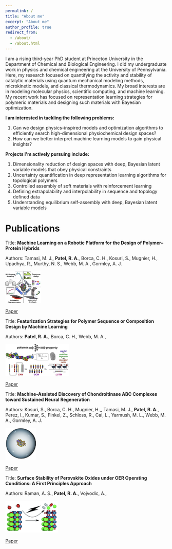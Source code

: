 ```yaml
---
permalink: /
title: "About me"
excerpt: "About me"
author_profile: true
redirect_from: 
  - /about/
  - /about.html
---
```

I am a rising third-year PhD student at Princeton University in the Department of Chemical and Biological Engineering. I did my undergraduate work in physics and chemical engineering at the University of Pennsylvania. Here, my research focused on quantifying the activity and stability of catalytic materials using quantum mechanical modeling methods, microkinetic models, and classical thermodynamics. My broad interests are in modeling molecular physics, scientific computing, and machine learning. My recent work has focused on representation learning strategies for polymeric materials and designing such materials with Bayesian optimization. 

**I am interested in tackling the following problems:**

1. Can we design physics-inspired models and optimization algorithms to efficiently search high-dimensional physiochemical design spaces?
2. How can we better interpret machine learning models to gain physical insights? 

**Projects I'm actively pursuing include:**

1. Dimensionality reduction of design spaces with deep, Bayesian latent variable models that obey physical constraints
2. Uncertainty quantification in deep representation learning algorithms for topological polymers
3. Controlled assembly of soft materials with reinforcement learning
4. Defining extrapolability and interpolability in sequence and topology defined data
5. Understanding equilibrium self-assembly with deep, Bayesian latent variable models 

Publications
======

Title: **Machine Learning on a Robotic Platform for the Design of Polymer–Protein Hybrids**

Authors: Tamasi, M. J., **Patel, R. A.**, Borca, C. H., Kosuri, S., Mugnier, H., Upadhya, R., Murthy, N. S., Webb, M. A., Gormley, A. J.

<img src="/images/3_enzyme.png" height="100">

[Paper](https://onlinelibrary.wiley.com/doi/10.1002/adma.202201809?af=R)


Title: **Featurization Strategies for Polymer Sequence or Composition Design by Machine Learning**

Authors: **Patel, R. A.**, Borca, C. H., Webb, M. A., 

<img src="/images/Featurization.png" height="100">

[Paper](https://pubs.rsc.org/en/content/articlelanding/2022/me/d1me00160d)

Title: **Machine‐Assisted Discovery of Chondroitinase ABC Complexes toward Sustained Neural Regeneration**

Authors: Kosuri, S., Borca, C. H., Mugnier, H.,, Tamasi, M. J., **Patel, R. A.**, Perez, I., Kumar, S., Finkel, Z., Schloss, R., Cai, L., Yarmush, M. L., Webb, M. A., Gormley, A. J.

<img src="/images/chabc.png" height="100">

[Paper](https://onlinelibrary.wiley.com/doi/full/10.1002/adhm.202102101)

Title: **Surface Stability of Perovskite Oxides under OER Operating Conditions: A First Principles Approach**

Authors: Raman, A. S., **Patel, R. A.**, Vojvodic, A., 

<img src="/images/faraday_discuss.png" height="100">

[Paper](https://pubs.rsc.org/en/content/articlelanding/2021/FD/C9FD00146H)

